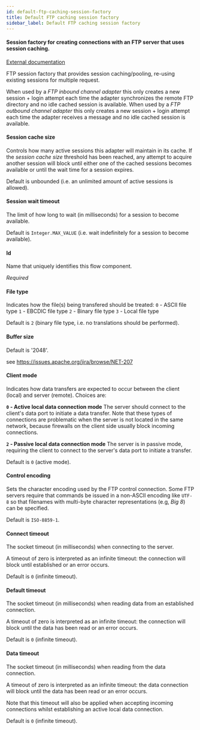 ```yaml
---
id: default-ftp-caching-session-factory
title: Default FTP caching session factory
sidebar_label: Default FTP caching session factory
---
```

#### Session factory for creating connections with an FTP server that uses session caching.
<a href="https://docs.spring.io/spring-integration/docs/4.3.x/reference/html/ftp.html#ftp-session-caching" target="_blank">External documentation</a>

FTP session factory that provides session caching/pooling, re-using existing sessions for multiple request.

When used by a <i>FTP inbound channel adapter</i> this only creates a new session + login attempt each time the adapter synchronizes the remote FTP directory and no idle cached session is available. When used by a <i>FTP outbound channel adapter</i> this only creates a new session + login attempt each time the adapter receives a message and no idle cached session is available.

#### Session cache size
Controls how many active sessions this adapter will maintain in its cache. If the <i>session cache size</i> threshold has been reached, any attempt to acquire another session will block until either one of the cached sessions becomes available or until the wait time for a session expires.

Default is unbounded (i.e. an unlimited amount of active sessions is allowed).

#### Session wait timeout
The limit of how long to wait (in milliseconds) for a session to become available.

Default is <code>Integer.MAX_VALUE</code> (i.e. wait indefinitely for a session to become available).

#### Id
Name that uniquely identifies this flow component.

<i>Required</i>

#### File type
Indicates how the file(s) being transfered should be treated:
<code>0</code> - ASCII file type
<code>1</code> - EBCDIC file type
<code>2</code> - Binary file type
<code>3</code> - Local file type

Default is <code>2</code> (binary file type, i.e. no translations should be performed).

#### Buffer size
Default is '2048'.

see https://issues.apache.org/jira/browse/NET-207

#### Client mode
Indicates how data transfers are expected to occur between the client (local) and server (remote). Choices are:

<b><code>0</code> - Active local data connection mode</b>
The server should connect to the client's data port to initiate a data transfer. Note that these types of connections are problematic when the server is not located in the same network, because firewalls on the client side usually block incoming connections.

<b><code>2</code> - Passive local data connection mode</b>
The server is in passive mode, requiring the client to connect to the server's data port to initiate a transfer.

Default is <code>0</code> (active mode).

#### Control encoding
Sets the character encoding used by the FTP control connection. Some FTP servers require that commands be issued in a non-ASCII encoding like <code>UTF-8</code> so that filenames with multi-byte character representations (e.g, <i>Big 8</i>) can be specified.

Default is <code>ISO-8859-1</code>.

#### Connect timeout
The socket timeout (in milliseconds) when connecting to the server.

A timeout of zero is interpreted as an infinite timeout: the connection will block until established or an error occurs.

Default is <code>0</code> (infinite timeout).

#### Default timeout
The socket timeout (in milliseconds) when reading data from an established connection.

A timeout of zero is interpreted as an infinite timeout: the connection will block until the data has been read or an error occurs.

Default is <code>0</code> (infinite timeout).

#### Data timeout
The socket timeout (in milliseconds) when reading from the data connection.

A timeout of zero is interpreted as an infinite timeout: the data connection will block until the data has been read or an error occurs.

Note that this timeout will also be applied when accepting incoming connections whilst establishing an active local data connection.

Default is <code>0</code> (infinite timeout).

